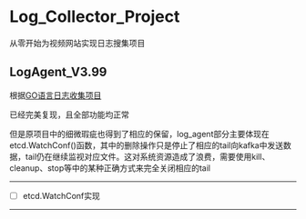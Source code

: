 # Log_Collector_Project
从零开始为视频网站实现日志搜集项目

## LogAgent_V3.99

根据[GO语言日志收集项目](https://www.bilibili.com/video/BV1Df4y1C7o5?)

已经完美复现，且全部功能均正常

但是原项目中的细微瑕疵也得到了相应的保留，log_agent部分主要体现在etcd.WatchConf()函数，其中的删除操作只是停止了相应的tail向kafka中发送数据，tail仍在继续监视对应文件。这对系统资源造成了浪费，需要使用kill、cleanup、stop等中的某种正确方式来完全关闭相应的tail



***

- [ ] etcd.WatchConf实现

***
